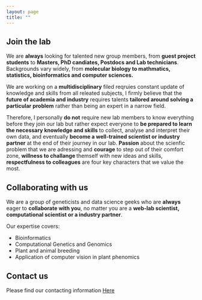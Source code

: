 ```yaml
---
layout: page
title: ""
---
```


## Join the lab
We are <b>always</b> looking for talented new group members, from <b>guest project students</b> to <b>Masters, PhD candiates, Postdocs and Lab technicians</b>. Backgrounds vary widely, from <b>molecular biology to mathmatics, statistics, bioinformatics and computer sciences.</b> 
  
We are working on a <b>multidisciplinary</b> filed reqruies constant update of knowledge and skills from all releated subjects, I firmly believe that the <b>future of academia and industry</b> requires talents <b>tailored around solving a particular problem</b> rather than being an expert in a narrow field.

Therefore, I personally <b>do not</b> require new lab members to know everything before they join our lab but rather expect everyone to <b>be prepared to learn the necessary knowledge and skills </b>to collect, analyse and interpret their own data, and eventually <b>become a well-trained scientist or industry partner</b> at the end of their journey in our lab. <b>Passion</b> about the scienfic problem that we are adressing and <b>courage</b> to step out of their comfort zone, <b>willness to challange </b>themself with new ideas and skills, <b>respectfulness to colleagues</b> are four key characters that we value the most. 

## Collaborating with us

We are a group of geneticists and data science geeks who are <b>always</b> eager to <b>collaborate with you</b>, no matter you are a <b>web-lab scientist, computational scientist or a industry partner</b>.

Our expertise covers:
* Bioinformatics
* Computational Genetics and Genomics
* Plant and animal breeding
* Application of computer vision in plant phenomics

## Contact us 
Please find our contacting information [Here](https://yanjunzan.github.io/Contact/)

